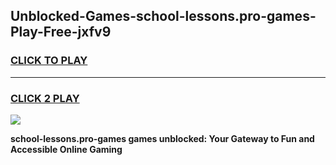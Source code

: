 
## Unblocked-Games-school-lessons.pro-games-Play-Free-jxfv9
<h3>
<a href="https://premium76.site?title=school-lessons.pro-games&ref=22A">CLICK TO PLAY</a></h3>
<hr>

<h3>
<a href="https://premium76.site?title=school-lessons.pro-games&ref=22A">CLICK 2 PLAY</a>
  
</h3>

<a href="https://premium76.site?title=school-lessons.pro-games&ref=22A"><img src="https://clearcache.store/games.png"></a>


**school-lessons.pro-games games unblocked: Your Gateway to Fun and Accessible Online Gaming**
